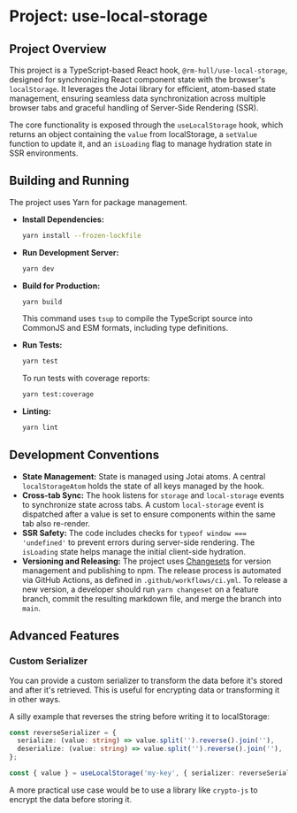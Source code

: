 # Project: use-local-storage

## Project Overview

This project is a TypeScript-based React hook, `@rm-hull/use-local-storage`, designed for synchronizing React component state with the browser's `localStorage`. It leverages the Jotai library for efficient, atom-based state management, ensuring seamless data synchronization across multiple browser tabs and graceful handling of Server-Side Rendering (SSR).

The core functionality is exposed through the `useLocalStorage` hook, which returns an object containing the `value` from localStorage, a `setValue` function to update it, and an `isLoading` flag to manage hydration state in SSR environments.

## Building and Running

The project uses Yarn for package management.

-   **Install Dependencies:**
    ```bash
    yarn install --frozen-lockfile
    ```

-   **Run Development Server:**
    ```bash
    yarn dev
    ```

-   **Build for Production:**
    ```bash
    yarn build
    ```
    This command uses `tsup` to compile the TypeScript source into CommonJS and ESM formats, including type definitions.

-   **Run Tests:**
    ```bash
    yarn test
    ```
    To run tests with coverage reports:
    ```bash
    yarn test:coverage
    ```

-   **Linting:**
    ```bash
    yarn lint
    ```

## Development Conventions

-   **State Management:** State is managed using Jotai atoms. A central `localStorageAtom` holds the state of all keys managed by the hook.
-   **Cross-tab Sync:** The hook listens for `storage` and `local-storage` events to synchronize state across tabs. A custom `local-storage` event is dispatched after a value is set to ensure components within the same tab also re-render.
-   **SSR Safety:** The code includes checks for `typeof window === 'undefined'` to prevent errors during server-side rendering. The `isLoading` state helps manage the initial client-side hydration.
-   **Versioning and Releasing:** The project uses [Changesets](https://github.com/changesets/changesets) for version management and publishing to npm. The release process is automated via GitHub Actions, as defined in `.github/workflows/ci.yml`. To release a new version, a developer should run `yarn changeset` on a feature branch, commit the resulting markdown file, and merge the branch into `main`.

## Advanced Features

### Custom Serializer

You can provide a custom serializer to transform the data before it's stored and after it's retrieved. This is useful for encrypting data or transforming it in other ways.

A silly example that reverses the string before writing it to localStorage:
```ts
const reverseSerializer = {
  serialize: (value: string) => value.split('').reverse().join(''),
  deserialize: (value: string) => value.split('').reverse().join(''),
};

const { value } = useLocalStorage('my-key', { serializer: reverseSerializer });
```

A more practical use case would be to use a library like `crypto-js` to encrypt the data before storing it.
